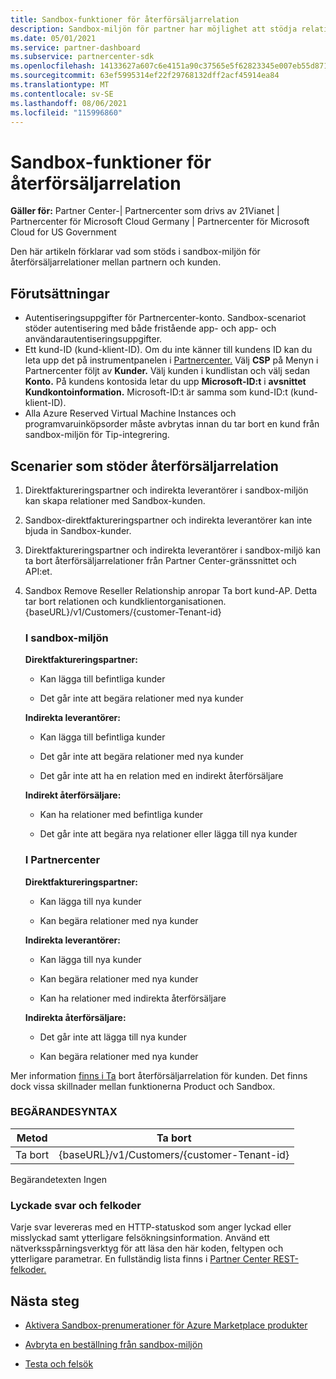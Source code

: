 ```yaml
---
title: Sandbox-funktioner för återförsäljarrelation
description: Sandbox-miljön för partner har möjlighet att stödja relationer mellan partnern och kunden
ms.date: 05/01/2021
ms.service: partner-dashboard
ms.subservice: partnercenter-sdk
ms.openlocfilehash: 14133627a607c6e4151a90c37565e5f62823345e007eb55d87100de25d1f161a
ms.sourcegitcommit: 63ef5995314ef22f29768132dff2acf45914ea84
ms.translationtype: MT
ms.contentlocale: sv-SE
ms.lasthandoff: 08/06/2021
ms.locfileid: "115996860"
---
```

# <a name="sandbox-capabilities-for-reseller-relationship"></a>Sandbox-funktioner för återförsäljarrelation

**Gäller för:** Partner Center-| Partnercenter som drivs av 21Vianet | Partnercenter för Microsoft Cloud Germany | Partnercenter för Microsoft Cloud for US Government

Den här artikeln förklarar vad som stöds i sandbox-miljön för återförsäljarrelationer mellan partnern och kunden. 

## <a name="prerequisites"></a>Förutsättningar

- Autentiseringsuppgifter för Partnercenter-konto. Sandbox-scenariot stöder autentisering med både fristående app- och app- och användarautentiseringsuppgifter.
- Ett kund-ID (kund-klient-ID). Om du inte känner till kundens ID kan du leta upp det på instrumentpanelen i [Partnercenter.](https://partner.microsoft.com/dashboard/home) Välj **CSP** på Menyn i Partnercenter följt av **Kunder.** Välj kunden i kundlistan och välj sedan **Konto.** På kundens kontosida letar du upp **Microsoft-ID:t** i **avsnittet Kundkontoinformation.** Microsoft-ID:t är samma som kund-ID:t (kund-klient-ID).
- Alla Azure Reserved Virtual Machine Instances och programvaruinköpsorder måste avbrytas innan du tar bort en kund från sandbox-miljön för Tip-integrering.

## <a name="scenarios-supporting-reseller-relationship"></a>Scenarier som stöder återförsäljarrelation

1.  Direktfaktureringspartner och indirekta leverantörer i sandbox-miljön kan skapa relationer med Sandbox-kunden. 
2.  Sandbox-direktfaktureringspartner och indirekta leverantörer kan inte bjuda in Sandbox-kunder.

3. Direktfaktureringspartner och indirekta leverantörer i sandbox-miljö kan ta bort återförsäljarrelationer från Partner Center-gränssnittet och API:et.

4. Sandbox Remove Reseller Relationship anropar Ta bort kund-AP. Detta tar bort relationen och kundklientorganisationen. {baseURL}/v1/Customers/{customer-Tenant-id}


    ### <a name="in-the-sandbox"></a>I sandbox-miljön

    **Direktfaktureringspartner:**

    - Kan lägga till befintliga kunder

    - Det går inte att begära relationer med nya kunder

    **Indirekta leverantörer:**

    - Kan lägga till befintliga kunder

    - Det går inte att begära relationer med nya kunder

    - Det går inte att ha en relation med en indirekt återförsäljare

    **Indirekt återförsäljare:** 

    -   Kan ha relationer med befintliga kunder

    -   Det går inte att begära nya relationer eller lägga till nya kunder

    ### <a name="in-partner-center"></a>I Partnercenter

    **Direktfaktureringspartner:**

    -   Kan lägga till nya kunder

    -   Kan begära relationer med nya kunder

    **Indirekta leverantörer:**

    -   Kan lägga till nya kunder

    -   Kan begära relationer med nya kunder

    -   Kan ha relationer med indirekta återförsäljare

    **Indirekta återförsäljare:**

    -   Det går inte att lägga till nya kunder

    -   Kan begära relationer med nya kunder


Mer information [finns i Ta](remove-a-reseller-relationship-with-a-customer.md) bort återförsäljarrelation för kunden. Det finns dock vissa skillnader mellan funktionerna Product och Sandbox.

### <a name="request-syntax"></a>BEGÄRANDESYNTAX

|**Metod**|**Ta bort**|
|-------------|------------|
|Ta bort|{baseURL}/v1/Customers/{customer-Tenant-id} |

Begärandetexten Ingen

### <a name="response-success-and-error-codes"></a>Lyckade svar och felkoder

Varje svar levereras med en HTTP-statuskod som anger lyckad eller misslyckad samt ytterligare felsökningsinformation. Använd ett nätverksspårningsverktyg för att läsa den här koden, feltypen och ytterligare parametrar. En fullständig lista finns i [Partner Center REST-felkoder.](./error-codes.md)

## <a name="next-steps"></a>Nästa steg

- [Aktivera Sandbox-prenumerationer för Azure Marketplace produkter](activate-sandbox-subscription-azure-marketplace-products.md)

- [Avbryta en beställning från sandbox-miljön](cancel-an-order-from-the-integration-sandbox.md)

- [Testa och felsök](test-and-debug.md)